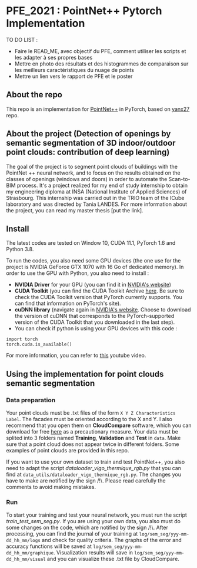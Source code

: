 # PFE_2021 : PointNet++ Pytorch Implementation  

TO DO LIST : 

- Faire le READ_ME, avec objectif du PFE, comment utiliser les scripts et les adapter à ses propres bases
- Mettre en photo des résultats et des histogrammes de comparaison sur les meilleurs caractéristiques du nuage de points
- Mettre un lien vers le rapport de PFE et le poster 

## About the repo

This repo is an implementation for [PointNet++](https://proceedings.neurips.cc/paper/2017/file/d8bf84be3800d12f74d8b05e9b89836f-Paper.pdf) in PyTorch, based on [yanx27](https://github.com/yanx27/Pointnet_Pointnet2_pytorch) repo. 

## About the project (Detection of openings by semantic segmentation of 3D indoor/outdoor point clouds: contribution of deep learning)

The goal of the project is to segment point clouds of buildings with the PointNet ++ neural network, and to focus on the results obtained on the classes of openings (windows and doors) in order to automate the Scan-to-BIM process. It's a project realized for my end of study internship to obtain my engineering diploma at INSA (National Institute of Applied Sciences) of Strasbourg. This internship was carried out in the TRIO team of the ICube laboratory and was directed by Tania LANDES. For more information about the project, you can read my master thesis [put the link].


## Install 

The latest codes are tested on Window 10, CUDA 11.1, PyTorch 1.6 and Python 3.8. 

To run the codes, you also need some GPU devices (the one use for the project is NVIDIA GeForce GTX 1070 with 16 Go of dedicated memory). In order to use the GPU with Python, you also need to install : 
- **NVIDIA Driver** for your GPU (you can find it in [NVIDIA's website](https://www.nvidia.com/Download/index.aspx?lang=en-us))
- **CUDA Toolkit** (you can find the CUDA Toolkit Archive [here](https://developer.nvidia.com/cuda-toolkit-archive). Be sure to check the CUDA Toolkit version that PyTorch currently supports. You can find that information on PyTorch's site).
- **cuDNN library** (navigate again in [NVIDIA's website](https://developer.nvidia.com/cudnn). Choose to download the version of cuDNN that corresponds to the PyTorch-supported version of the CUDA Toolkit that you downloaded in the last step).
- You can check if python is using your GPU devices with this code : 
```
import torch
torch.cuda.is_available()
```
For more information, you can refer to [this](https://www.youtube.com/watch?v=IubEtS2JAiY&t=766s) youtube video.

## Using the implementation for point clouds semantic segmentation

### Data preparation 

Your point clouds must be .txt files of the form ```X Y Z Characteristics Label```. The facades must be oriented according to the X and Y. I also recommend that you open them on **CloudCompare** software, which you can download for free [here](http://www.danielgm.net/cc/release/) as a precautionary measure. Your data must be splited into 3 folders named **Training**, **Validation** and **Test** in ```data```. Make sure that a point cloud does not appear twice in different folders. Some examples of point clouds are provided in this repo. 

If you want to use your own dataset to train and test PointNet++, you also need to adapt the script *dataloader_vigo_thermique_rgb.py* that you can find at ```data_utils/dataloader_vigo_thermique_rgb.py```. The changes you have to make are notified by the sign /!\\. Please read carefully the comments to avoid making mistakes.

### Run 

To start your training and test your neural network, you must run the script *train_test_sem_seg.py*. If you are using your own data, you also must do some changes on the code, which are notified by the sign /!\\. After processing, you can find the journal of your training at ```log/sem_seg/yyy-mm-dd_hh_mm/logs``` and check for quality criteria. The graphs of the error and accuracy functions will be saved at ```log/sem_seg/yyy-mm-dd_hh_mm/graphique```. Visualization results will save in ```log/sem_seg/yyy-mm-dd_hh_mm/visual```  and you can visualize these .txt file by CloudCompare.


